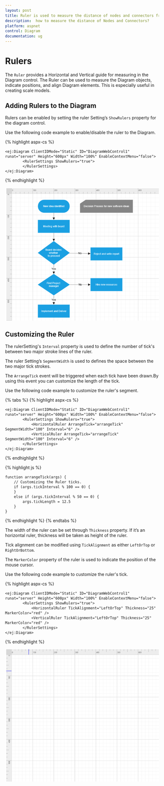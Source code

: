 ```yaml
---
layout: post
title: Ruler is used to measure the distance of nodes and connectors from origin of the page.
description:  how to measure the distance of Nodes and Connectors?
platform: aspnet
control: Diagram
documentation: ug
---
```


# Rulers

The `Ruler` provides a Horizontal and Vertical guide for measuring in the Diagram control. The Ruler can be used to measure the Diagram objects, indicate positions, and align Diagram elements. This is especially useful in creating scale models. 

## Adding Rulers to the Diagram
Rulers can be enabled by setting the ruler Setting’s `ShowRulers` property for the diagram control.

Use the following code example to enable/disable the ruler to the Diagram.

{% highlight aspx-cs %}

    <ej:Diagram ClientIDMode="Static" ID="DiagramWebControl1" runat="server" Height="600px" Width="100%" EnableContextMenu="false">
            <RulerSettings ShowRulers="true">
            </RulerSettings>
    </ej:Diagram>

{% endhighlight %}



![](/aspnet/Diagram/Rulers_images/Rulers_images1.png)

## Customizing the Ruler

The rulerSetting's `Interval` property is used to define the number of tick's between two major stroke lines of the ruler. 

The ruler Setting’s `SegmentWidth` is used to defines the space between the two major tick strokes.

The `ArrangeTick` event will be triggered when each tick have been drawn.By using this event you can customize the length of the tick.

Use the following code example to customize the ruler's segment.

{% tabs %} 
{% highlight aspx-cs %}

    <ej:Diagram ClientIDMode="Static" ID="DiagramWebControl1" runat="server" Height="600px" Width="100%" EnableContextMenu="false">
            <RulerSettings ShowRulers="true">
                <HorizontalRuler ArrangeTick="arrangeTick" SegmentWidth="100" Interval="6" />
                <VerticalRuler ArrangeTick="arrangeTick" SegmentWidth="100" Interval="6" />
            </RulerSettings>
    </ej:Diagram>

{% endhighlight %}

{% highlight js %}  

    function arrangeTick(args) {
        // Customizing the Ruler ticks.
        if (args.tickInterval % 100 == 0) {
        }
        else if (args.tickInterval % 50 == 0) {
            args.tickLength = 12.5
        }
    }

{% endhighlight %}
{% endtabs %}


The width of the ruler can be set through `Thickness` property. If it’s an horizontal ruler, thickness will be taken as height of the ruler.

Tick alignment can be modified using `TickAlignment` as either `LeftOrTop` or `RightOrBottom`.

The `MarkerColor` property of the ruler is used to indicate the position of the mouse cursor.

Use the following code example to customize the ruler's tick.

{% highlight aspx-cs %}

    <ej:Diagram ClientIDMode="Static" ID="DiagramWebControl1" runat="server" Height="600px" Width="100%" EnableContextMenu="false">
            <RulerSettings ShowRulers="true">
                <HorizontalRuler TickAlignment="LeftOrTop" Thickness="25" MarkerColor="red" />
                <VerticalRuler TickAlignment="LeftOrTop" Thickness="25" MarkerColor="red" />
            </RulerSettings>
    </ej:Diagram>

{% endhighlight %}
 

![](/aspnet/Diagram/Rulers_images/Rulers_images2.png)

